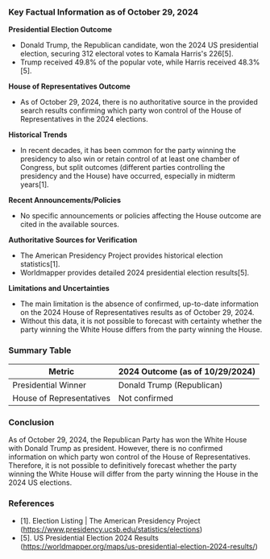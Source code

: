 ### Key Factual Information as of October 29, 2024

**Presidential Election Outcome**
- Donald Trump, the Republican candidate, won the 2024 US presidential election, securing 312 electoral votes to Kamala Harris's 226[5].
- Trump received 49.8% of the popular vote, while Harris received 48.3%[5].

**House of Representatives Outcome**
- As of October 29, 2024, there is no authoritative source in the provided search results confirming which party won control of the House of Representatives in the 2024 elections.

**Historical Trends**
- In recent decades, it has been common for the party winning the presidency to also win or retain control of at least one chamber of Congress, but split outcomes (different parties controlling the presidency and the House) have occurred, especially in midterm years[1].

**Recent Announcements/Policies**
- No specific announcements or policies affecting the House outcome are cited in the available sources.

**Authoritative Sources for Verification**
- The American Presidency Project provides historical election statistics[1].
- Worldmapper provides detailed 2024 presidential election results[5].

**Limitations and Uncertainties**
- The main limitation is the absence of confirmed, up-to-date information on the 2024 House of Representatives results as of October 29, 2024.
- Without this data, it is not possible to forecast with certainty whether the party winning the White House differs from the party winning the House.

### Summary Table

| Metric                        | 2024 Outcome (as of 10/29/2024) |
|-------------------------------|----------------------------------|
| Presidential Winner           | Donald Trump (Republican)        |
| House of Representatives      | Not confirmed                    |

### Conclusion

As of October 29, 2024, the Republican Party has won the White House with Donald Trump as president. However, there is no confirmed information on which party won control of the House of Representatives. Therefore, it is not possible to definitively forecast whether the party winning the White House will differ from the party winning the House in the 2024 US elections.

### References

- [1]. Election Listing | The American Presidency Project (https://www.presidency.ucsb.edu/statistics/elections)
- [5]. US Presidential Election 2024 Results (https://worldmapper.org/maps/us-presidential-election-2024-results/)